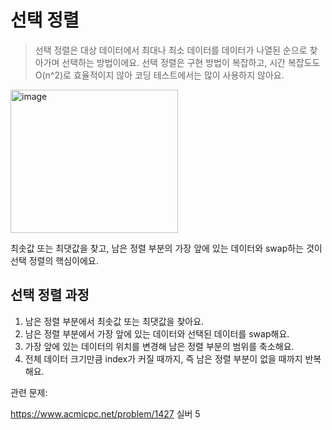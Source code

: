 선택 정렬
=========
> 선택 정렬은 대상 데이터에서 최대나 최소 데이터를 데이터가 나열된 순으로 찾아가며 선택하는 방법이에요.
> 선택 정렬은 구현 방법이 복잡하고, 시간 복잡도도 O(n^2)로 효율적이지 않아 코딩 테스트에서는 많이 사용하지 않아요.

 <img width="268" height="229" alt="image" src="https://github.com/user-attachments/assets/a2a8f93a-46d8-4a2f-8ac2-1b1414f46c6c" />

최솟값 또는 최댓값을 찾고, 남은 정렬 부분의 가장 앞에 있는 데이터와 swap하는 것이 선택 정렬의 핵심이에요.

선택 정렬 과정
---------
1. 남은 정렬 부분에서 최솟값 또는 최댓값을 찾아요.
2. 남은 정렬 부분에서 가장 앞에 있는 데이터와 선택된 데이터를 swap해요.
3. 가장 앞에 있는 데이터의 위치를 변경해 남은 정렬 부분의 범위를 축소해요.
4. 전체 데이터 크기만큼 index가 커질 때까지, 즉 남은 정렬 부분이 없을 때까지 반복해요.  

관련 문제:  

<https://www.acmicpc.net/problem/1427> 실버 5  
